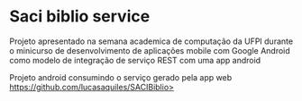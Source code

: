 <h1> Saci biblio service </h1>
<p>Projeto apresentado na semana academica de computação da UFPI durante o minicurso de desenvolvimento de aplicações mobile com Google Android como modelo de integração 
	de serviço REST com uma app android </p>

<p> Projeto android consumindo o serviço gerado pela app web <a href="https://github.com/lucasaquiles/SACIBiblio">https://github.com/lucasaquiles/SACIBiblio></a></p>